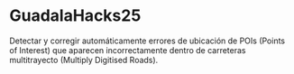 # GuadalaHacks25
Detectar y corregir automáticamente errores de ubicación de POIs (Points of Interest) que aparecen incorrectamente dentro de carreteras multitrayecto (Multiply Digitised Roads).
